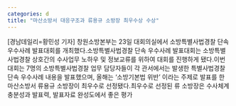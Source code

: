 ```yaml
---
categories: d
title: "마산소방서 대응구조과 류용규 소방장 최우수상 수상"
---
```

[경남데일리=황민성 기자] 창원소방본부는 23일 대회의실에서 소방특별사법경찰 단속 우수사례 발표대회를 개최했다.소방특별사법경찰 단속 우수사례 발표대회는 소방특별사법경찰 상호간의 수사업무 노하우 및 정보교류를 위하여 대회를 진행하게 됐다.이번 대회는 7명의 소방특별사법경찰 업무 담당자들이 각 관서에서는 발생한 특별사법경찰 단속 우수사례 내용을 발표했으며, 올해는 ‘소방기본법 위반’ 이라는 주제로 발표를 한 마산소방서 류용규 소방장이 최우수로 선정됐다.최우수로 선정된 류 소방장은 수사체계 충분성과 발표력, 발표자료 완성도에서 좋은 평가